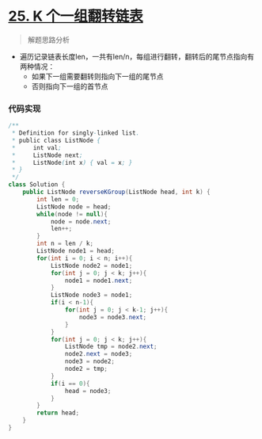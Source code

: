 # [25. K 个一组翻转链表](https://leetcode-cn.com/problems/reverse-nodes-in-k-group/)

> 解题思路分析

- 遍历记录链表长度len，一共有len/n，每组进行翻转，翻转后的尾节点指向有两种情况：
  - 如果下一组需要翻转则指向下一组的尾节点
  - 否则指向下一组的首节点

### 代码实现


~~~java
/**
 * Definition for singly-linked list.
 * public class ListNode {
 *     int val;
 *     ListNode next;
 *     ListNode(int x) { val = x; }
 * }
 */
class Solution {
    public ListNode reverseKGroup(ListNode head, int k) {
        int len = 0;
        ListNode node = head;
        while(node != null){
            node = node.next;
            len++;
        }
        int n = len / k;
        ListNode node1 = head;
        for(int i = 0; i < n; i++){
            ListNode node2 = node1;
            for(int j = 0; j < k; j++){
                node1 = node1.next;
            }
            ListNode node3 = node1;
            if(i < n-1){
                for(int j = 0; j < k-1; j++){
                    node3 = node3.next;
                }
            }
            for(int j = 0; j < k; j++){
                ListNode tmp = node2.next;
                node2.next = node3;
                node3 = node2;
                node2 = tmp;
            }
            if(i == 0){
                head = node3;
            }
        }
        return head;
    }
}
~~~

